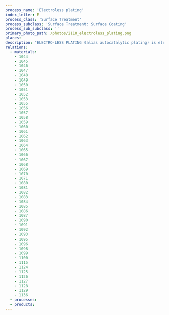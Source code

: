 ```yaml
---
process_name: 'Electroless plating'
index_letter: E
process_class: 'Surface Treatment'
process_subclass: 'Surface Treatment: Surface Coating'
process_sub_subclass: ''
primary_photo_path: /photos/2110_electroless_plating.png
places: 
description: "ELECTRO-LESS PLATING (alias autocatalytic plating) is electro-plating without electricity. It relies instead on a difference in what is called electropotential when a metal is placed in a solution containing ions of another metal. Metal ions from the solution are deposited on the catalytic surface of the component by the action of a chemical reducing agent present in a metallic salt solution. In the case of electro-less plating of nickel (the most significant commercial application of the process), the salt is nickel chloride and the reducing agent is sodium hypophosphate. Once started the reaction can continue and there is no theoretical limit to the thickness of the coating. Electro-less plating is used when it is impossible or impractical to use normal electroplating - when complex internal surfaces are to be plated, or when dimensional accuracy of the component is critical, for instance."
relations: 
  - materials: 
    - 1044
    - 1045
    - 1046
    - 1047
    - 1048
    - 1049
    - 1050
    - 1051
    - 1052
    - 1053
    - 1055
    - 1056
    - 1057
    - 1058
    - 1059
    - 1060
    - 1061
    - 1062
    - 1063
    - 1064
    - 1065
    - 1066
    - 1067
    - 1068
    - 1069
    - 1070
    - 1071
    - 1080
    - 1081
    - 1082
    - 1083
    - 1084
    - 1085
    - 1086
    - 1087
    - 1090
    - 1091
    - 1092
    - 1093
    - 1095
    - 1096
    - 1098
    - 1099
    - 1100
    - 1115
    - 1124
    - 1125
    - 1126
    - 1127
    - 1128
    - 1129
    - 1136
  - processes: 
  - products: 
---
```


